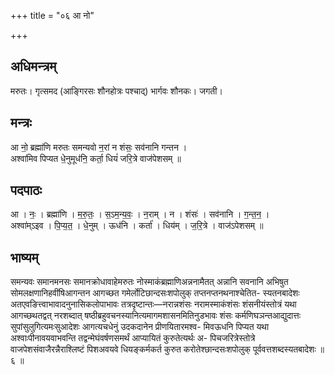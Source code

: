 +++
title = "०६ आ नो"

+++
## अधिमन्त्रम्
मरुतः। गृत्समद (आङ्गिरसः शौनहोत्रः पश्चाद्) भार्गवः शौनकः। जगती।

## मन्त्रः
आ नो॒ ब्रह्मा॑णि मरुतः समन्यवो न॒रां न शंसः॒ सव॑नानि गन्तन ।  
अश्वा॑मिव पिप्यत धे॒नुमूध॑नि॒ कर्ता॒ धियं॑ जरि॒त्रे वाज॑पेशसम् ॥

## पदपाठः
आ । नः॒ । ब्रह्मा॑णि । म॒रु॒तः॒ । स॒ऽम॒न्य॒वः॒ । न॒राम् । न । शंसः॑ । सव॑नानि । ग॒न्त॒न॒ ।  
अश्वा॑म्ऽइव । पि॒प्य॒त॒ । धे॒नुम् । ऊध॑नि । कर्ता॑ । धिय॑म् । ज॒रि॒त्रे । वाज॑ऽपेशसम् ॥

## भाष्यम्
समन्यवः समानमनसः समानक्रोधावाहेमरुतः नोस्माकंब्रह्माणिअन्ननामैतत् अन्नानि सवनानि अभिषुत सोमलक्षणानिहवींषिआगन्तन आगच्छत गमेर्लोटिछान्दसःशपोलुक् तप्तनप्तनथनाश्चेतित- स्यतनबादेशः अतएवङित्त्वाभावादनुनासिकलोपाभावः तत्रदृष्टान्तः—नरान्नशंसः नरामस्माकंशंसः शंसनीयंस्तोत्रं यथा आगच्छथतद्वत् नरशब्दात् षष्ठीब्रहुवचनस्यानित्यमागमशासनमितिनुडभावः शंसः कर्मणिघञन्तआद्युदात्तः सुपांसुलुगित्यमःसुआदेशः आगत्यचधेनुं उदकदानेन प्रीणयितारमश्व- मिवऊधनि पिप्यत यथा अश्वाःपीनावयवाभवन्ति तद्वन्मेघंवर्षणसमर्थं आप्यायितं कुरुतेत्यर्थः अ- पिचजरित्रेस्तोत्रे वाजपेशसंवाजैरन्नैराश्लिष्टं पिशअवयवे धियङ्कर्मकर्त कुरुत करोतेश्छान्दसःशपोलुक् पूर्ववत्तशब्दस्यतबादेशः ॥ ६ ॥